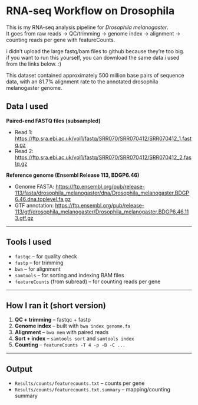 # RNA-seq Workflow on Drosophila

This is my RNA-seq analysis pipeline for *Drosophila melanogaster*.  
It goes from raw reads → QC/trimming → genome index → alignment → counting reads per gene with featureCounts.

i didn’t upload the large fastq/bam files to github because they’re too big.  
if you want to run this yourself, you can download the same data i used from the links below. :)  

This dataset contained approximately 500 million base pairs of sequence data, with an 81.7% alignment rate to the annotated drosophila melanogaster genome.  

## Data I used

**Paired-end FASTQ files (subsampled)**
- Read 1: https://ftp.sra.ebi.ac.uk/vol1/fastq/SRR070/SRR070412/SRR070412_1.fastq.gz  
- Read 2: https://ftp.sra.ebi.ac.uk/vol1/fastq/SRR070/SRR070412/SRR070412_2.fastq.gz  

**Reference genome (Ensembl Release 113, BDGP6.46)**  
- Genome FASTA: https://ftp.ensembl.org/pub/release-113/fasta/drosophila_melanogaster/dna/Drosophila_melanogaster.BDGP6.46.dna.toplevel.fa.gz  
- GTF annotation: https://ftp.ensembl.org/pub/release-113/gtf/drosophila_melanogaster/Drosophila_melanogaster.BDGP6.46.113.gtf.gz  

---

## Tools I used
- `fastqc` – for quality check  
- `fastp` – for trimming  
- `bwa` – for alignment  
- `samtools` – for sorting and indexing BAM files  
- `featureCounts` (from subread) – for counting reads per gene  

---

## How I ran it (short version)
1. **QC + trimming** – fastqc + fastp  
2. **Genome index** – built with `bwa index genome.fa`  
3. **Alignment** – `bwa mem` with paired reads  
4. **Sort + index** – `samtools sort` and `samtools index`  
5. **Counting** – `featureCounts -T 4 -p -B -C ...`

---

## Output
- `Results/counts/featurecounts.txt` – counts per gene  
- `Results/counts/featurecounts.txt.summary` – mapping/counting summary  

